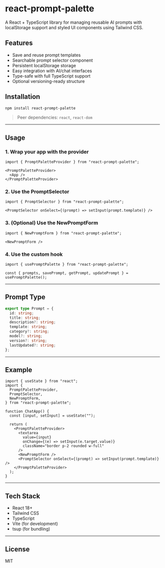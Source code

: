 # react-prompt-palette

A React + TypeScript library for managing reusable AI prompts with localStorage support and styled UI components using Tailwind CSS.

## Features

* Save and reuse prompt templates
* Searchable prompt selector component
* Persistent localStorage storage
* Easy integration with AI/chat interfaces
* Type-safe with full TypeScript support
* Optional versioning-ready structure

## Installation

```bash
npm install react-prompt-palette
```

> Peer dependencies: `react`, `react-dom`

---

## Usage

### 1. Wrap your app with the provider

```tsx
import { PromptPaletteProvider } from "react-prompt-palette";

<PromptPaletteProvider>
  <App />
</PromptPaletteProvider>
```

### 2. Use the PromptSelector

```tsx
import { PromptSelector } from "react-prompt-palette";

<PromptSelector onSelect={(prompt) => setInput(prompt.template)} />
```

### 3. (Optional) Use the NewPromptForm

```tsx
import { NewPromptForm } from "react-prompt-palette";

<NewPromptForm />
```

### 4. Use the custom hook

```tsx
import { usePromptPalette } from "react-prompt-palette";

const { prompts, savePrompt, getPrompt, updatePrompt } = usePromptPalette();
```

---

## Prompt Type

```ts
export type Prompt = {
  id: string;
  title: string;
  description?: string;
  template: string;
  category?: string;
  model?: string;
  version?: string;
  lastUpdated?: string;
};
```

---

## Example

```tsx
import { useState } from "react";
import {
  PromptPaletteProvider,
  PromptSelector,
  NewPromptForm,
} from "react-prompt-palette";

function ChatApp() {
  const [input, setInput] = useState("");

  return (
    <PromptPaletteProvider>
      <textarea
        value={input}
        onChange={(e) => setInput(e.target.value)}
        className="border p-2 rounded w-full"
      />
      <NewPromptForm />
      <PromptSelector onSelect={(prompt) => setInput(prompt.template)} />
    </PromptPaletteProvider>
  );
}
```

---

## Tech Stack

* React 18+
* Tailwind CSS
* TypeScript
* Vite (for development)
* tsup (for bundling)

---

## License

MIT

